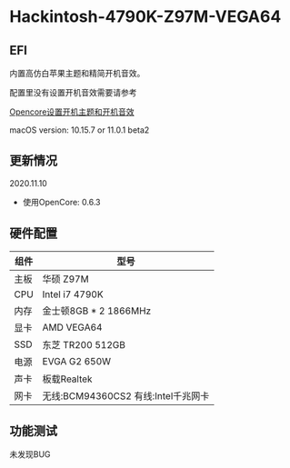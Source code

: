 # Hackintosh-4790K-Z97M-VEGA64
## EFI 
内置高仿白苹果主题和精简开机音效。

配置里没有设置开机音效需要请参考

[Opencore设置开机主题和开机音效](https://dortania.github.io/OpenCore-Post-Install/cosmetic/gui.html)

macOS version: 10.15.7 or 11.0.1 beta2

##  更新情况

2020.11.10

- 使用OpenCore: 0.6.3

## 硬件配置
|组件|型号|
|------|------|
|主板|华硕 Z97M|
|CPU|Intel i7 4790K|
|内存|金士顿8GB * 2 1866MHz|
|显卡|AMD VEGA64 |
|SSD|东芝 TR200 512GB|
|电源|EVGA G2 650W|
|声卡|板载Realtek|
|网卡|无线:BCM94360CS2 有线:Intel千兆网卡|

## 功能测试

未发现BUG
